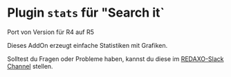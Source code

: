 # Plugin `stats` für "Search it`

Port von Version für R4 auf R5

Dieses AddOn erzeugt einfache Statistiken mit Grafiken.

Solltest du Fragen oder Probleme haben, kannst du diese
im [REDAXO-Slack Channel](https://friendsofredaxo.slack.com/) stellen.
